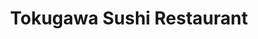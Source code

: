 ---
layout: place
title: Tokugawa Sushi Restaurant
permalink: /new-york/new-york/tokugawa-sushi-restaurant.html
stateAbbr: NY
stateName: New York
cityName: New York
seo:
  type: restaurant
  links: https://www.tokugawanyc.com/
place_id: ChIJU_L5wepZwokR0_p3hTDnWx8
photos:
  - name: >-
      places/ChIJU_L5wepZwokR0_p3hTDnWx8/photos/AeeoHcL8mNin5uutjvhcwrDmEHgNnskWeAfV8wFNyeUR_IlmTiAsuZlIoq412FpB-RWanDFFlbEOgpuRuv14pfK3eZB3ICgEQOX-n8_keWVv8q-qqZodnuxTCo9_9cdZQmJXK5QXEvLAHi7mzKEH6lgRofL6Y6IssCvlo9S9y-DygHQCWbFED0Q3vh8yOyUjMPjnG99JOXkLdhOwdJuJ_y_GRwfxSgE228tXflNsD-GgArCgGD2jL1POJN0r83HX1X70c64tsBsyX5aKBhl66C4IVUkL7ePW5fFwvHotVTDcQMUuMk8S1-y6Iq6_hpJbxTEPFLtydpfkKDZMc9U-XUOwp0laEA7g4prHyufeZPPWkzoebKPiCzUTeWtyn2ytuBBDe5xjNixXycI8J0Ho__KoLDvl8R152BQFwCWta6mZb4twBg
    widthPx: 3000
    heightPx: 4000
    authorAttributions:
      - displayName: Asia Carter
        uri: https://maps.google.com/maps/contrib/100600932361702145163
        photoUri: >-
          https://lh3.googleusercontent.com/a-/ALV-UjWK5fl8IgpJTqPC-o9IGEdoUjxfhn5JL4az6OuH59VFO3GztWClYA=s100-p-k-no-mo
    flagContentUri: >-
      https://www.google.com/local/imagery/report/?cb_client=maps_api_places.places_api&image_key=!1e10!2sCIHM0ogKEICAgIDb2KOpZw&hl=en-US
    googleMapsUri: >-
      https://www.google.com/maps/place//data=!3m4!1e2!3m2!1sCIHM0ogKEICAgIDb2KOpZw!2e10!4m2!3m1!1s0x89c259eac1f9f253:0x1f5be7308577fad3
  - name: >-
      places/ChIJU_L5wepZwokR0_p3hTDnWx8/photos/AeeoHcIO5KbOvjH8fpgspBFOrVPxwkhRkDGL9LsJISu93A7UfkdaA5DKIsHNwsv-KVCUtsa5huDtZI7P9wLvqZpCHog4RFlpbH6f7KQHgE0S0sBH2idZvqdBeXtqb-M94E2Gz7l_zoSEySW_E0zihdt9DBVXObvlYg6nxf6Y5hJIv3dCmXF045j8ydamwHEuXk7tr8Zq4msmXoIH-BCLmr0IEKfzNjfhL5DIu38dWhcyIIkC9FGG0hGmBrMltM6CkScXsCEu0af7XDNHmBjrpldu-QF5idU43p82XTFsvDD-ISL0Jw
    widthPx: 1280
    heightPx: 853
    authorAttributions:
      - displayName: Tokugawa Sushi Restaurant
        uri: https://maps.google.com/maps/contrib/114701142600968280242
        photoUri: >-
          https://lh3.googleusercontent.com/a-/ALV-UjXqDF0UUL3VSd9_8h0FYK0itcgx7soohC_2DxirqjgPuRCwxXg=s100-p-k-no-mo
    flagContentUri: >-
      https://www.google.com/local/imagery/report/?cb_client=maps_api_places.places_api&image_key=!1e10!2sAF1QipOJ_2kd76uZzzYg16l7-yzsNebDEoR-UXatyHEQ&hl=en-US
    googleMapsUri: >-
      https://www.google.com/maps/place//data=!3m4!1e2!3m2!1sAF1QipOJ_2kd76uZzzYg16l7-yzsNebDEoR-UXatyHEQ!2e10!4m2!3m1!1s0x89c259eac1f9f253:0x1f5be7308577fad3
  - name: >-
      places/ChIJU_L5wepZwokR0_p3hTDnWx8/photos/AeeoHcJxOjY7_Y6Eo3_HPzh1lVa1xGzTknDOslMN2-MFKvnEtLg-d2BiGDdOVFjjt4HHMHVs14cBnL1s7OS_-N2yOP9jq0WAosHWdqmjytfsE9eG8PH6UVfRQXkE5L8QumsDjroPEMUVz6XdUGEXoWzO528Rc04sJLKlcVu45mFa483Faa9uSJRmca_J7Tm5dku0gp-cHK62TMA5pHNoLHNyzgvX7fn8QcczSWoyuSoEtUetEzlIkUdsI_XVfSXiU8hY0r7XFfcoyO-rf06bvldv6PSGK8vDLrlIWNVv8kGPlDIOOhMyz_2bOUBdswW-vsa7lrGQrMBC43AMuC5qoDI0QWEk2A952wk5bBPxCdibUsPHTqm8Ot6k2oVndb178VTbMGKrSubGrtYL8ZDSHLcuq-0-vNwEl0tDjnsgzQlEUPQ0SRyj
    widthPx: 2160
    heightPx: 2880
    authorAttributions:
      - displayName: Connie Zhang
        uri: https://maps.google.com/maps/contrib/113376139867324686547
        photoUri: >-
          https://lh3.googleusercontent.com/a/ACg8ocIcXelhrPLXELHWcgIT617w6wZ9ShyGpsEJieObjuW3kLS4fQ=s100-p-k-no-mo
    flagContentUri: >-
      https://www.google.com/local/imagery/report/?cb_client=maps_api_places.places_api&image_key=!1e10!2sCIHM0ogKEICAgMCI67SrjgE&hl=en-US
    googleMapsUri: >-
      https://www.google.com/maps/place//data=!3m4!1e2!3m2!1sCIHM0ogKEICAgMCI67SrjgE!2e10!4m2!3m1!1s0x89c259eac1f9f253:0x1f5be7308577fad3
  - name: >-
      places/ChIJU_L5wepZwokR0_p3hTDnWx8/photos/AeeoHcLfkiOFegbu94RzZDDZqfaC0OSzpSTHR2QZ3REkfwdx52i_lHLUveTsfs3anrPMb0q23NuMROR9erPk2Dx8CaIQiarJnMRahHs-NpqBapS2sOIlQSAPSKsV__SEQXaSCgWyrIBzomWU3NVECk5lGEda2UdR1e-3nGXWOpX-NgtRASG86vaASwXq98CwrTdYVm7G-tO07ALgmjrWzDnvwM4CVC1ujfijDDaciPy46Lh2Xrshn3SDzG38-Os4Zb24Fr4ReKnJ-F29uHRESTUoa1VyppVA8i6bnnj2IM1_94NM8w
    widthPx: 1280
    heightPx: 853
    authorAttributions:
      - displayName: Tokugawa Sushi Restaurant
        uri: https://maps.google.com/maps/contrib/114701142600968280242
        photoUri: >-
          https://lh3.googleusercontent.com/a-/ALV-UjXqDF0UUL3VSd9_8h0FYK0itcgx7soohC_2DxirqjgPuRCwxXg=s100-p-k-no-mo
    flagContentUri: >-
      https://www.google.com/local/imagery/report/?cb_client=maps_api_places.places_api&image_key=!1e10!2sAF1QipOsqwu1BNR--zu_M0XWW9N4iSz_YHxb5GqlqB32&hl=en-US
    googleMapsUri: >-
      https://www.google.com/maps/place//data=!3m4!1e2!3m2!1sAF1QipOsqwu1BNR--zu_M0XWW9N4iSz_YHxb5GqlqB32!2e10!4m2!3m1!1s0x89c259eac1f9f253:0x1f5be7308577fad3
  - name: >-
      places/ChIJU_L5wepZwokR0_p3hTDnWx8/photos/AeeoHcLltow99A7itG5D_Mxl7SLxWvMzFqy3K2G1CySmqKGC8uivxwPotUwDU4OGDAgu1NLQXW6FIypehj5hqq_gJo9OkIgI6DqhVC26JDpN1wNbg2oj2tTTCbCJ2iRnM1HigYOnsToSRWVezWhlrqB4YJb8oMpNV-B-Y4OIsRkxruDKcHiIItN48wsprlxF-eounu3VoJNdN479-a9hwaou4eW9aqEvXq_WEqg6cK3frnE4xyVNNB6QwjcZN4c49r6s_mDmi_3MOmwr9FTrDqU-Bc3jlJIcdzRmh5F0LdMmT4fh2g
    widthPx: 1384
    heightPx: 2048
    authorAttributions:
      - displayName: Tokugawa Sushi Restaurant
        uri: https://maps.google.com/maps/contrib/114701142600968280242
        photoUri: >-
          https://lh3.googleusercontent.com/a-/ALV-UjXqDF0UUL3VSd9_8h0FYK0itcgx7soohC_2DxirqjgPuRCwxXg=s100-p-k-no-mo
    flagContentUri: >-
      https://www.google.com/local/imagery/report/?cb_client=maps_api_places.places_api&image_key=!1e10!2sAF1QipMx8CY_ko1dYf7ugaTGQEnw9AVFu76OAyfabTSb&hl=en-US
    googleMapsUri: >-
      https://www.google.com/maps/place//data=!3m4!1e2!3m2!1sAF1QipMx8CY_ko1dYf7ugaTGQEnw9AVFu76OAyfabTSb!2e10!4m2!3m1!1s0x89c259eac1f9f253:0x1f5be7308577fad3
  - name: >-
      places/ChIJU_L5wepZwokR0_p3hTDnWx8/photos/AeeoHcJZRLz2GypkHcXmhX5FNXUr_dOINSgPXr7DIMDciVOnuQK7_C_iA0l9FuHW07JPXPsIzOhU1VaPiYKf21N7LfYb3Nk_-No6liMPxIjkT8mRle4sDXyPfDehtRAjzfjQOA1YOgoYD2egaD76kbCojKQnYwc6lar790divF77RE-LCURGyBv3-PMwMSmkydTZkhAKG_ZVZdEIjlF1SEFsX9PDt8I_IR9iWWthtcleoLpithcf5ZB_PVDtO_O2C3YKdYz2lnn9_I7tAeNgKhDMmhzsNlOeKRAbeA6Ckiz6uIvTmYDTzKbvxr46xjFTJMSPAPSueLBJDk_gODPEn2bGJGLLryt5bceKhuY64gtW3cYfaSi6ggvPbYKRLZkeDTCYIrTdNojZ0FGcPZASL0K_QE8Kji6xwpWVq7rQyCEypfoCSUM
    widthPx: 4032
    heightPx: 3024
    authorAttributions:
      - displayName: Alicia García Holgado
        uri: https://maps.google.com/maps/contrib/110792288211442227496
        photoUri: >-
          https://lh3.googleusercontent.com/a-/ALV-UjXmHAIds5ZISiYUH_YqA__AIodW0O3vgcJPAONAxcscyoKGkIFS=s100-p-k-no-mo
    flagContentUri: >-
      https://www.google.com/local/imagery/report/?cb_client=maps_api_places.places_api&image_key=!1e10!2sCIHM0ogKEICAgICrhNLfjQE&hl=en-US
    googleMapsUri: >-
      https://www.google.com/maps/place//data=!3m4!1e2!3m2!1sCIHM0ogKEICAgICrhNLfjQE!2e10!4m2!3m1!1s0x89c259eac1f9f253:0x1f5be7308577fad3
  - name: >-
      places/ChIJU_L5wepZwokR0_p3hTDnWx8/photos/AeeoHcJSKSW47_Wj1wYBQTj5j5eQKU-AGG3VK-Y4N0_q9aNiBzepJ-jssEChoyk5FaZAAC0Sx-lB10Kt--CGaQ7tcmOf2NuDMWSnYypec52xbYMsGNMcC33yjWmpsnWGcR0SVLE73P7vWl0SeA3BSH5AX3A3tmaa3tQ8mBDehyZkjZDJCoTJ5fvPvHg3F1P53saGizQzYcScb8uYYQlRkvsZtNTBULo0UygZDE8QNk7wEHKYhmhPdk03-r4xNTgH8YOQunW2m86ifnD_Oa8t5auoHYzYY7yASiUnxdwRdlr_-T_bYg
    widthPx: 787
    heightPx: 853
    authorAttributions:
      - displayName: Tokugawa Sushi Restaurant
        uri: https://maps.google.com/maps/contrib/114701142600968280242
        photoUri: >-
          https://lh3.googleusercontent.com/a-/ALV-UjXqDF0UUL3VSd9_8h0FYK0itcgx7soohC_2DxirqjgPuRCwxXg=s100-p-k-no-mo
    flagContentUri: >-
      https://www.google.com/local/imagery/report/?cb_client=maps_api_places.places_api&image_key=!1e10!2sAF1QipOPy4xrhNmwWkQQlwqbwF4RwgRhHPLGjvDY6I19&hl=en-US
    googleMapsUri: >-
      https://www.google.com/maps/place//data=!3m4!1e2!3m2!1sAF1QipOPy4xrhNmwWkQQlwqbwF4RwgRhHPLGjvDY6I19!2e10!4m2!3m1!1s0x89c259eac1f9f253:0x1f5be7308577fad3
  - name: >-
      places/ChIJU_L5wepZwokR0_p3hTDnWx8/photos/AeeoHcIPJBXzxSAicaYxr5H62TXxKF8clXRX-6fBbmxd2d6wUIEQOfZwQ0tGWTgoEt-2mXbzmqIQG0xCPeckefzbkI5kWvUz3-2nXCR3wBfH9MwNLFlD327o9lxTyvBCMSYNq8Td5SU8M_oHiw01Rhvm54dssVSs9jT0NtqRLFOijJ5B1oVL3BX1qLP38nGRj6ak_lMd4HT-WxyjR1UGxJEhhgT0pHAASgKh0aE1R93ovXwUv3GBsVfXXOWw56i_5VIfhTVpwFYkQAILJNQ7Fj9K4A7AAWw4pkj2rfpAJt4dssHvmWBM6WZ31fn9oToKckVHQYn6QzF5X-QPnv_4yPBRHg7egv3gCaEzkLmz69IJ8j-aRJOj3aGtY3vpFAay-0I0O3442Sz843UPQUJHXrnK2DXDGAvGItU4SrltT69AVvffpA
    widthPx: 3024
    heightPx: 4032
    authorAttributions:
      - displayName: Dan Ferrara
        uri: https://maps.google.com/maps/contrib/100914396062182311529
        photoUri: >-
          https://lh3.googleusercontent.com/a-/ALV-UjWQm1ANEdtwNTFRgmzjhmAQgdq5hUeYFVZJfqnYOIDjl5Xu-7IE=s100-p-k-no-mo
    flagContentUri: >-
      https://www.google.com/local/imagery/report/?cb_client=maps_api_places.places_api&image_key=!1e10!2sCIHM0ogKEICAgIDpzdnoWA&hl=en-US
    googleMapsUri: >-
      https://www.google.com/maps/place//data=!3m4!1e2!3m2!1sCIHM0ogKEICAgIDpzdnoWA!2e10!4m2!3m1!1s0x89c259eac1f9f253:0x1f5be7308577fad3
  - name: >-
      places/ChIJU_L5wepZwokR0_p3hTDnWx8/photos/AeeoHcKiLxcWHFEfrzCfU0WD-vkPHQEwTSiFZoDNFYjLQnkB70-q61GFBaWsw9_uUVgz_0CDEUpD8ouBgvHoI9rcpvaSYrY86HODtsUt631VXVh9hS7jsiT4GKKYGLuSxtqQg3VZPOsvhYX5TwYDwXm6BLE80t1JWpBZXR0wtYCF3dBO6uR_fhSHgAMfNVb20G5rAlRIJ8F4xNpdAb_aSYaVF38gKCwAQUSHTDca8Djih2m6SonrI1AfzuFZg6V1uCazrawEWTFEXEsD8Tc0LrG2B_I6GbBbLa6II07sKnALoLARs7E6EKc2l18aBE3o1XH4H3JfBwNDPELWS4j0-z-uIniH_BwaxwwYhLSoD_sOjBtC_CbeVea4B-Ft4WESph356MN2zQ22q-qGDO-BNjt4MhZ8RVZ-sdXDMRMKA0ev23Gzn9w
    widthPx: 3600
    heightPx: 4800
    authorAttributions:
      - displayName: jalkhaled
        uri: https://maps.google.com/maps/contrib/106373190498576104741
        photoUri: >-
          https://lh3.googleusercontent.com/a/ACg8ocLpPOHa_CmgWyoPg47FNQ120-og_CTlFIKY9f2wmiajkK0upA=s100-p-k-no-mo
    flagContentUri: >-
      https://www.google.com/local/imagery/report/?cb_client=maps_api_places.places_api&image_key=!1e10!2sCIHM0ogKEICAgIDzncOj_QE&hl=en-US
    googleMapsUri: >-
      https://www.google.com/maps/place//data=!3m4!1e2!3m2!1sCIHM0ogKEICAgIDzncOj_QE!2e10!4m2!3m1!1s0x89c259eac1f9f253:0x1f5be7308577fad3
  - name: >-
      places/ChIJU_L5wepZwokR0_p3hTDnWx8/photos/AeeoHcLvMn4r_47qyxNQHQwm8GD-5WGFJvDW_3t8shiDjdoxvi1xHHdZWuMdA1y9nlalZDzWszJnorx6ipX8VxvgGkZzB613Jl3DTdHmiibYHsLRFax7RG9o4cvVlQ_LDXQkMC-avABRwPCET2kXFJlXRLcQNmFW_gv7DM9I7UD-Jz7SWt1ECrOfn4zYukEDY85mm5iLI1ePUJhqnbaWoNT21UCNJryGAuboxKqoZNkowvj9and-CsUlhxfP2fRRaIJ1a9Xy6XWLEUAmlZ2texVOLOxjXA7qfk8Y-5bLD1LHAFx0Jw
    widthPx: 1384
    heightPx: 2048
    authorAttributions:
      - displayName: Tokugawa Sushi Restaurant
        uri: https://maps.google.com/maps/contrib/114701142600968280242
        photoUri: >-
          https://lh3.googleusercontent.com/a-/ALV-UjXqDF0UUL3VSd9_8h0FYK0itcgx7soohC_2DxirqjgPuRCwxXg=s100-p-k-no-mo
    flagContentUri: >-
      https://www.google.com/local/imagery/report/?cb_client=maps_api_places.places_api&image_key=!1e10!2sAF1QipODAnW3EyRU74xegkkWX6oz3TTu9wMbU6W7tW-H&hl=en-US
    googleMapsUri: >-
      https://www.google.com/maps/place//data=!3m4!1e2!3m2!1sAF1QipODAnW3EyRU74xegkkWX6oz3TTu9wMbU6W7tW-H!2e10!4m2!3m1!1s0x89c259eac1f9f253:0x1f5be7308577fad3
address: 1022 Madison Ave, New York, NY 10075, USA
street: 1022 Madison Ave
city: New York
state: NY
zip: '10075'
country: USA
neighborhood: null
latitude: '40.776271'
longitude: '-73.962352'
accessibility_options:
  wheelchairAccessibleParking: false
  wheelchairAccessibleRestroom: true
business_status: OPERATIONAL
name: Tokugawa Sushi Restaurant
google_maps_links:
  directionsUri: >-
    https://www.google.com/maps/dir//''/data=!4m7!4m6!1m1!4e2!1m2!1m1!1s0x89c259eac1f9f253:0x1f5be7308577fad3!3e0
  placeUri: https://maps.google.com/?cid=2259653833640114899
  writeAReviewUri: >-
    https://www.google.com/maps/place//data=!4m3!3m2!1s0x89c259eac1f9f253:0x1f5be7308577fad3!12e1
  reviewsUri: >-
    https://www.google.com/maps/place//data=!4m4!3m3!1s0x89c259eac1f9f253:0x1f5be7308577fad3!9m1!1b1
  photosUri: >-
    https://www.google.com/maps/place//data=!4m3!3m2!1s0x89c259eac1f9f253:0x1f5be7308577fad3!10e5
primary_type: Sushi Restaurant
opening_hours:
  regular: null
  current: null
secondary_opening_hours:
  regular:
    weekdayDescriptions: null
    type: null
  current:
    weekdayDescriptions: null
    type: null
phone: (646) 989-9290
price_level: PRICE_LEVEL_MODERATE
price_range: null
rating: '4.2'
rating_count: 0
website: https://www.tokugawanyc.com/
description: >-
  Discover Tokugawa Sushi in New York$$$Tokugawa Sushi Restaurant in New York,
  NY, stands out as an intimate spot perfect for those seeking fresh Japanese
  flavors in a cozy setting. Specializing in expertly crafted sushi, premium
  sake, and creative cocktails, this eatery captures the essence of authentic
  Japanese dining with a focus on quality ingredients and thoughtful
  presentation. Located on Madison Avenue, it's an ideal choice for anyone
  exploring top sushi options near cultural landmarks, offering a welcoming
  atmosphere that balances tradition with modern appeal. The menu highlights a
  variety of dishes that cater to sushi enthusiasts looking for reliable nearby
  options, making it a go-to for casual yet refined meals in the heart of the
  city.
generative_summary: >-
  Discover Tokugawa Sushi in New York$$$Tokugawa Sushi Restaurant in New York,
  NY, stands out as an intimate spot perfect for those seeking fresh Japanese
  flavors in a cozy setting. Specializing in expertly crafted sushi, premium
  sake, and creative cocktails, this eatery captures the essence of authentic
  Japanese dining with a focus on quality ingredients and thoughtful
  presentation. Located on Madison Avenue, it's an ideal choice for anyone
  exploring top sushi options near cultural landmarks, offering a welcoming
  atmosphere that balances tradition with modern appeal. The menu highlights a
  variety of dishes that cater to sushi enthusiasts looking for reliable nearby
  options, making it a go-to for casual yet refined meals in the heart of the
  city.
generative_disclosure: Summarized by AI using the Grok-3-Mini model.
reviews:
  - name: >-
      places/ChIJU_L5wepZwokR0_p3hTDnWx8/reviews/ChdDSUhNMG9nS0VJQ0FnTUNJNjdTcnRnRRAB
    relativePublishTimeDescription: a week ago
    rating: 5
    text:
      text: >-
        We had the chirachi salad and the sushi plate. The fish was super fresh
        and the taste was very good. The restaurant doesn’t have a lot of tables
        but quickly during lunch time it was full.  I recommend this place if
        you come to the Metropolitan Museum and want to find a quick eat.
      languageCode: en
    originalText:
      text: >-
        We had the chirachi salad and the sushi plate. The fish was super fresh
        and the taste was very good. The restaurant doesn’t have a lot of tables
        but quickly during lunch time it was full.  I recommend this place if
        you come to the Metropolitan Museum and want to find a quick eat.
      languageCode: en
    authorAttribution:
      displayName: Connie Zhang
      uri: https://www.google.com/maps/contrib/113376139867324686547/reviews
      photoUri: >-
        https://lh3.googleusercontent.com/a/ACg8ocIcXelhrPLXELHWcgIT617w6wZ9ShyGpsEJieObjuW3kLS4fQ=s128-c0x00000000-cc-rp-mo-ba5
    publishTime: '2025-04-04T20:02:29.278625Z'
    flagContentUri: >-
      https://www.google.com/local/review/rap/report?postId=ChdDSUhNMG9nS0VJQ0FnTUNJNjdTcnRnRRAB&d=17924085&t=1
    googleMapsUri: >-
      https://www.google.com/maps/reviews/data=!4m6!14m5!1m4!2m3!1sChdDSUhNMG9nS0VJQ0FnTUNJNjdTcnRnRRAB!2m1!1s0x89c259eac1f9f253:0x1f5be7308577fad3
  - name: >-
      places/ChIJU_L5wepZwokR0_p3hTDnWx8/reviews/ChdDSUhNMG9nS0VJQ0FnSUNQOExEWW5RRRAB
    relativePublishTimeDescription: 4 months ago
    rating: 5
    text:
      text: >-
        Service was quick and attentive, food was delicious. Great atmosphere in
        a cozy corner sushi restaurant. I had a sushi plate and the fatty tuna,
        all prepared well. The matcha cake was also excellent and uniquely
        presented. Would go back again next time in town.
      languageCode: en
    originalText:
      text: >-
        Service was quick and attentive, food was delicious. Great atmosphere in
        a cozy corner sushi restaurant. I had a sushi plate and the fatty tuna,
        all prepared well. The matcha cake was also excellent and uniquely
        presented. Would go back again next time in town.
      languageCode: en
    authorAttribution:
      displayName: Brian McCormick
      uri: https://www.google.com/maps/contrib/112895750393162217832/reviews
      photoUri: >-
        https://lh3.googleusercontent.com/a-/ALV-UjUDsvDeWTCqfbBE5mih2QI8P5qT4HPkVBF-zmlERFJN42-LbkCv=s128-c0x00000000-cc-rp-mo
    publishTime: '2024-11-20T23:39:48.262188Z'
    flagContentUri: >-
      https://www.google.com/local/review/rap/report?postId=ChdDSUhNMG9nS0VJQ0FnSUNQOExEWW5RRRAB&d=17924085&t=1
    googleMapsUri: >-
      https://www.google.com/maps/reviews/data=!4m6!14m5!1m4!2m3!1sChdDSUhNMG9nS0VJQ0FnSUNQOExEWW5RRRAB!2m1!1s0x89c259eac1f9f253:0x1f5be7308577fad3
  - name: >-
      places/ChIJU_L5wepZwokR0_p3hTDnWx8/reviews/ChdDSUhNMG9nS0VJQ0FnSURiMktPcG13RRAB
    relativePublishTimeDescription: 8 months ago
    rating: 5
    text:
      text: >-
        This place was sooooo good! I am a big seafood lover and this place left
        me full. Staff were very friendly and made us feel welcomed. They were
        cute and even put a candle in the desert for my birthday
      languageCode: en
    originalText:
      text: >-
        This place was sooooo good! I am a big seafood lover and this place left
        me full. Staff were very friendly and made us feel welcomed. They were
        cute and even put a candle in the desert for my birthday
      languageCode: en
    authorAttribution:
      displayName: Asia Carter
      uri: https://www.google.com/maps/contrib/100600932361702145163/reviews
      photoUri: >-
        https://lh3.googleusercontent.com/a-/ALV-UjWK5fl8IgpJTqPC-o9IGEdoUjxfhn5JL4az6OuH59VFO3GztWClYA=s128-c0x00000000-cc-rp-mo-ba4
    publishTime: '2024-08-01T21:24:09.214646Z'
    flagContentUri: >-
      https://www.google.com/local/review/rap/report?postId=ChdDSUhNMG9nS0VJQ0FnSURiMktPcG13RRAB&d=17924085&t=1
    googleMapsUri: >-
      https://www.google.com/maps/reviews/data=!4m6!14m5!1m4!2m3!1sChdDSUhNMG9nS0VJQ0FnSURiMktPcG13RRAB!2m1!1s0x89c259eac1f9f253:0x1f5be7308577fad3
  - name: >-
      places/ChIJU_L5wepZwokR0_p3hTDnWx8/reviews/ChZDSUhNMG9nS0VJQ0FnTUNnNVBlYklREAE
    relativePublishTimeDescription: a month ago
    rating: 3
    text:
      text: >-
        It wasn’t what I expected to be honest. The one thing that we were
        looking forward to trying (their variety of crispy rices) was crossed
        off the menu in sharpie. The sushi was fresh, but not enough to match
        their Madison Avenue pricing. It’s a very cramped corner with outdoor
        heating lamps inside (?why?) and a very busy takeout counter annoyingly
        next to your table no matter where you sit.
      languageCode: en
    originalText:
      text: >-
        It wasn’t what I expected to be honest. The one thing that we were
        looking forward to trying (their variety of crispy rices) was crossed
        off the menu in sharpie. The sushi was fresh, but not enough to match
        their Madison Avenue pricing. It’s a very cramped corner with outdoor
        heating lamps inside (?why?) and a very busy takeout counter annoyingly
        next to your table no matter where you sit.
      languageCode: en
    authorAttribution:
      displayName: Paige Chernick
      uri: https://www.google.com/maps/contrib/106039638647914928226/reviews
      photoUri: >-
        https://lh3.googleusercontent.com/a-/ALV-UjV9UFZyGNoDuBIL4sD37WGOiWL0yy6fB9UCwBxsUI6aZpGSKlmW=s128-c0x00000000-cc-rp-mo-ba4
    publishTime: '2025-02-14T11:14:14.165629Z'
    flagContentUri: >-
      https://www.google.com/local/review/rap/report?postId=ChZDSUhNMG9nS0VJQ0FnTUNnNVBlYklREAE&d=17924085&t=1
    googleMapsUri: >-
      https://www.google.com/maps/reviews/data=!4m6!14m5!1m4!2m3!1sChZDSUhNMG9nS0VJQ0FnTUNnNVBlYklREAE!2m1!1s0x89c259eac1f9f253:0x1f5be7308577fad3
  - name: >-
      places/ChIJU_L5wepZwokR0_p3hTDnWx8/reviews/ChdDSUhNMG9nS0VJQ0FnSURwNmRiMWdnRRAB
    relativePublishTimeDescription: a year ago
    rating: 5
    text:
      text: >-
        Came here for a quick lunch. Service was great! The menu is small but
        has everything you would need for a sushi restaurant! The edamame, miso
        soup, and spicy tune roll were amazing! The sake was super delicious
        too! I would definitely recommend coming here!
      languageCode: en
    originalText:
      text: >-
        Came here for a quick lunch. Service was great! The menu is small but
        has everything you would need for a sushi restaurant! The edamame, miso
        soup, and spicy tune roll were amazing! The sake was super delicious
        too! I would definitely recommend coming here!
      languageCode: en
    authorAttribution:
      displayName: Camilla Kachar
      uri: https://www.google.com/maps/contrib/115883846811445023436/reviews
      photoUri: >-
        https://lh3.googleusercontent.com/a-/ALV-UjUX6VUQ3P8D-DQpdC9mj13w3--MlVDnwdWERN5bpOBeiiAqIXyh1g=s128-c0x00000000-cc-rp-mo-ba5
    publishTime: '2023-08-24T17:52:41.992344Z'
    flagContentUri: >-
      https://www.google.com/local/review/rap/report?postId=ChdDSUhNMG9nS0VJQ0FnSURwNmRiMWdnRRAB&d=17924085&t=1
    googleMapsUri: >-
      https://www.google.com/maps/reviews/data=!4m6!14m5!1m4!2m3!1sChdDSUhNMG9nS0VJQ0FnSURwNmRiMWdnRRAB!2m1!1s0x89c259eac1f9f253:0x1f5be7308577fad3
review_summary: >-
  Visitor Feedback on This Sushi Spot$$$Visitors often praise the fresh and
  flavorful sushi at this cozy New York restaurant, noting how it hits the spot
  for a quick and satisfying meal. Many highlight the attentive service and
  welcoming vibe, with highlights like tasty rolls and sake adding to the
  overall experience that keeps people coming back. While some mention the space
  feels a bit compact during busy times, the general consensus is that the
  quality and variety make it worth trying, especially for those hunting for the
  best sushi nearby. Overall, folks appreciate the solid options for lunch or
  dinner, with positive nods to the fresh fish and efficient atmosphere that
  make it a reliable pick for Japanese places in the area. If you're in the mood
  for top-rated sushi close to you, this spot delivers a consistently enjoyable
  experience with room for everyone to find something they love.
review_disclosure: Summarized by AI using the Grok-3-Mini model.
parking_options: null
payment_options:
  acceptsCreditCards: true
  acceptsDebitCards: true
  acceptsCashOnly: false
  acceptsNfc: true
allow_dogs: null
curbside_pickup: true
delivery: true
dine_in: true
good_for_children: null
good_for_groups: null
good_for_sports: false
live_music: false
menu_for_children: false
outdoor_seating: true
reservable: true
restroom: true
serves_beer: true
serves_breakfast: null
serves_brunch: null
serves_cocktails: false
serves_coffee: false
serves_dinner: true
serves_dessert: true
serves_lunch: true
serves_vegetarian_food: true
serves_wine: true
takeout: true
update_category: pro
places_description: null

---